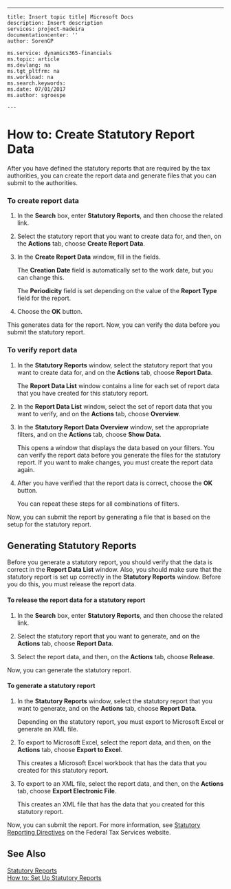 ---
    title: Insert topic title| Microsoft Docs
    description: Insert description
    services: project-madeira
    documentationcenter: ''
    author: SorenGP

    ms.service: dynamics365-financials
    ms.topic: article
    ms.devlang: na
    ms.tgt_pltfrm: na
    ms.workload: na
    ms.search.keywords:
    ms.date: 07/01/2017
    ms.author: sgroespe

    ---
# How to: Create Statutory Report Data
After you have defined the statutory reports that are required by the tax authorities, you can create the report data and generate files that you can submit to the authorities.  
  
### To create report data  
  
1.  In the **Search** box, enter **Statutory Reports**, and then choose the related link.  
  
2.  Select the statutory report that you want to create data for, and then, on the **Actions** tab, choose **Create Report Data**.  
  
3.  In the **Create Report Data** window, fill in the fields.  
  
     The **Creation Date** field is automatically set to the work date, but you can change this.  
  
     The **Periodicity** field is set depending on the value of the **Report Type** field for the report.  
  
4.  Choose the **OK** button.  
  
 This generates data for the report. Now, you can verify the data before you submit the statutory report.  
  
### To verify report data  
  
1.  In the **Statutory Reports** window, select the statutory report that you want to create data for, and on the **Actions** tab, choose **Report Data**.  
  
     The **Report Data List** window contains a line for each set of report data that you have created for this statutory report.  
  
2.  In the **Report Data List** window, select the set of report data that you want to verify, and on the **Actions** tab, choose **Overview**.  
  
3.  In the **Statutory Report Data Overview** window, set the appropriate filters, and on the **Actions** tab, choose **Show Data**.  
  
     This opens a window that displays the data based on your filters. You can verify the report data before you generate the files for the statutory report. If you want to make changes, you must create the report data again.  
  
4.  After you have verified that the report data is correct, choose the **OK** button.  
  
     You can repeat these steps for all combinations of filters.  
  
 Now, you can submit the report by generating a file that is based on the setup for the statutory report.  
  
## Generating Statutory Reports  
 Before you generate a statutory report, you should verify that the data is correct in the **Report Data List** window. Also, you should make sure that the statutory report is set up correctly in the **Statutory Reports** window. Before you do this, you must release the report data.  
  
#### To release the report data for a statutory report  
  
1.  In the **Search** box, enter **Statutory Reports**, and then choose the related link.  
  
2.  Select the statutory report that you want to generate, and on the **Actions** tab, choose **Report Data**.  
  
3.  Select the report data, and then, on the **Actions** tab, choose **Release**.  
  
 Now, you can generate the statutory report.  
  
#### To generate a statutory report  
  
1.  In the **Statutory Reports** window, select the statutory report that you want to generate, and on the **Actions** tab, choose **Report Data**.  
  
     Depending on the statutory report, you must export to Microsoft Excel or generate an XML file.  
  
2.  To export to Microsoft Excel, select the report data, and then, on the **Actions** tab, choose **Export to Excel**.  
  
     This creates a Microsoft Excel workbook that has the data that you created for this statutory report.  
  
3.  To export to an XML file, select the report data, and then, on the **Actions** tab, choose **Export Electronic File**.  
  
     This creates an XML file that has the data that you created for this statutory report.  
  
 Now, you can submit the report. For more information, see [Statutory Reporting Directives](http://go.microsoft.com/fwlink/?LinkId=216142) on the Federal Tax Services website.  
  
## See Also  
 [Statutory Reports](../statutory-reports.md)   
 [How to: Set Up Statutory Reports](../how-to-set-up-statutory-reports.md)
